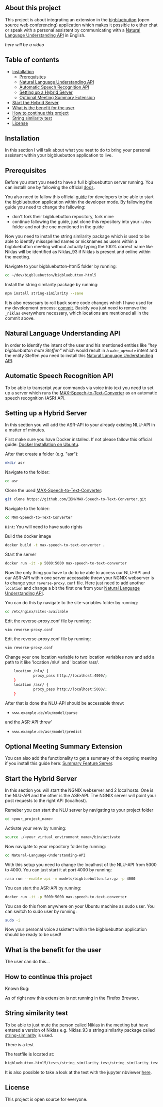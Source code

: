 ## About this project
This project is about integrating an extension in the [bigbluebutton](https://github.com/bigbluebutton) (open source web conferencing) application which makes it possible to either chat or speak with a personal assistent by communicating with a [Natural Language Understanding API](https://github.com/Ameckto/Natural-Language-Understanding-API) in English.

*here will be a video*

## Table of contents

* [Installation](#installation)
  * [Prerequisites](#prerequisites)
  * [Natural Language Understanding API](#natural-language-understanding-api)
  * [Automatic Speech Recognition API](#automatic-speech-recognition-api)
  * [Setting up a Hybrid Server](#setting-up-a-hybrid-server)
  * [Optional Meeting Summary Extension](#optional:-meeting-summary-extension)
* [Start the Hybrid Server](#start-the-hybrid-server)
* [What is the benefit for the user](#what-is-the-benefit-for-the-end-client)
* [How to continue this project](#how-to-continue-this-project)
* [String similarity test](#string-similarity-test)
* [License](#license)

## Installation

In this section I will talk about what you neet to do to bring your personal assistent within your bigbluebutton application to live.

## Prerequisites

Before you start you need to have a full biglbuebutton server running. You can installl one by fallowing the official [docs](https://docs.bigbluebutton.org/2.2/install.html). 

You also need to fallow this official [guide](https://docs.bigbluebutton.org/2.2/dev.html) for developers to be able to start the bigbluebutton application within the developer mode. 
By fallowing the guide you need to change the fallowing:

* don't fork their bigbluebutton repository, fork mine
* continue fallowing the guide, just clone this repository into your `~/dev` folder and not the one mentioned in the guide

Now you need to install the string similarity package which is used to be able to identify missspelled names or nicknames as users within a bigbluebutton meeting without actually typing the 100% correct name like Niklas will be identified as Niklas_93 if Niklas is present and online within the meeting.

Navigate to your bigbluebutton-html5 folder by running: 
```sh
cd ~/dev/bigbluebutton/bigbluebutton-html5
```

Install the string similarity package by running: 
```sh
npm install string-similarity --save
```

It is also nessesary to roll back some code changes which I have used for my development process: [commit](https://github.com/Ameckto/bigbluebutton/commit/37941d1cf4f10301790b12491854cea3676d84ad). Basicly you just need to remove the `_niklas` everywhere necessary, which locations are mentioned all in the commit above.

## Natural Language Understanding API

In order to identify the intent of the user and his mentioned entities like *"hey bigbluebutton mute Steffen"* which would result in a `wake_up+mute` intent and the entity Steffen you need to install this [Natural Language Understanding API](https://github.com/Ameckto/Natural-Language-Understanding-API).

## Automatic Speech Recognition API

To be able to transcript your commands via voice into text you need to set up a server which runs the [MAX-Speech-to-Text-Converter](https://github.com/IBM/MAX-Speech-to-Text-Converter) as an automatic speech recognition (ASR) API.

## Setting up a Hybrid Server

In this section you will add the ASR-API to your already existing NLU-API in a matter of minutes.

First make sure you have Docker installed. If not please fallow this official guide: [Docker Installation on Ubuntu](https://docs.docker.com/engine/install/ubuntu/).

After that create a folder (e.g. "asr"):

```sh
mkdir asr
```

Navigate to the folder:

```sh
cd asr
```

Clone the used [MAX-Speech-to-Text-Converter](https://github.com/IBM/MAX-Speech-to-Text-Converter):

```sh
git clone https://github.com/IBM/MAX-Speech-to-Text-Converter.git
```

Navigate to the folder:

```sh
cd MAX-Speech-to-Text-Converter 
```

`Hint`: You will need to have sudo rights

Build the docker image

```sh
docker build -t max-speech-to-text-converter . 
```

Start the server

```sh
docker run -it -p 5000:5000 max-speech-to-text-converter
```

Now the only thing you have to do to be able to access our NLU-API and our ASR-API within one server accessable threw your NGNIX webserver is to change your `reverse-proxy.conf` file. Here just need to add another `location` and change a bit the first one from your [Natural Language Understanding API](https://github.com/Ameckto/Natural-Language-Understanding-API).

You can do this by navigate to the site-variables folder by running:

```sh
cd /etc/nginx/sites-available
```

Edit the reverse-proxy.conf file by running:

```sh
vim reverse-proxy.conf
```

Edit the reverse-proxy.conf file by running:

```sh
vim reverse-proxy.conf
```

Change your one location variable to two location variables now and add a path to it like 'location /nlu/' and 'location /asr/. 

```sh
    location /nlu/ {
             proxy_pass http://localhost:4000/;
    }
    location /asr/ {
             proxy_pass http://localhost:5000/;
    }
```

After that is done the NLU-API should be accessable threw:

* `www.example.de/nlu/model/parse` 

and the ASR-API threw' 

* `www.example.de/asr/model/predict`

## Optional Meeting Summary Extension

You can also add the functionality to get a summary of the ongoing meeting if you install this guide here: [Summary Feature Server](https://github.com/vksoniya/SummaryFeatureFlaskServer).

## Start the Hybrid Server

In this section you will start the NGNIX webserver and 2 localhosts. One is the NLU-API and the other is the ASR-API. The NGNIX server will point your post requests to the right API (localhost).

Remeber you can start the NLU server by navigating to your project folder

```sh
cd <your_project_name>
```

Activate your venv by running:

```sh
source ./<your_virtual_environment_name>/bin/activate
```

Now navigate to your repository folder by running:

```sh
cd Natural-Language-Understanding-API
```

With this setup you need to change the localhost of the NLU-API from 5000 to 4000. You can just start it at port 4000 by running:

```sh
rasa run --enable-api -m models/bigbluebutton.tar.gz -p 4000
```

You can start the ASR-API by running:

```sh
docker run -it -p 5000:5000 max-speech-to-text-converter
```

You can do this from anywhere on your Ubuntu machine as sudo user. You can switch to sudo user by running:

```sh
sudo -i
```

Now your personal voice assistent within the bigbluebutton application should be ready to be used! 

## What is the benefit for the user

The user can do this...

## How to continue this project

Known Bug:

As of right now this extension is not running in the Firefox Browser. 


## String similarity test

To be able to just mute the person called Niklas in the meeting but have entered a version of Niklas e.g. Niklas_93 a string similarity package called [string-similarity](https://www.npmjs.com/package/string-similarity) is used.

There is a test 

The testfile is located at:

```sh
bigbluebutton-html5/tests/string_similarity_test/string_similarity_test.ipynb
```

It is also possible to take a look at the test with the jupyter nbviewer [here](https://nbviewer.jupyter.org/github/Ameckto/Personal-Voice-and-Chat-Assistant-within-bigbluebutton/blob/develop/bigbluebutton-html5/tests/string_similarity_test/string_similarity_test.ipynb).


## License

This project is open source for everyone. 

